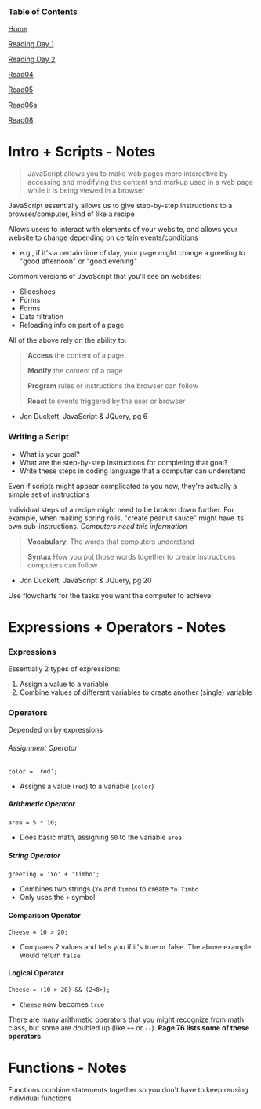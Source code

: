 ### Table of Contents

[Home](README.md)

[Reading Day 1](read02.md)

[Reading Day 2](day2.md)

[Read04](read04.md)

[Read05](read05.md)

[Read06a](read06a.md)

[Read08](read08.md)

# Intro + Scripts - Notes

> JavaScript allows you to make web pages more interactive by accessing and modifying the content and markup used in a web page while it is being viewed in a browser

JavaScript essentially allows us to give step-by-step instructions to a browser/computer, kind of like a recipe

Allows users to interact with elements of your website, and allows your website to change depending on certain events/conditions
- e.g., if it's a certain time of day, your page might change a greeting to "good afternoon" or "good evening"

Common versions of JavaScript that you'll see on websites:
- Slideshoes
- Forms
- Forms
- Data filtration
- Reloading info on part of a page

All of the above rely on the ability to: 
> **Access** the content of a page
> 
> **Modify** the content of a page
> 
> **Program** rules or instructions the browser can follow
>
> **React** to events triggered by the user or browser

  - Jon Duckett, JavaScript & JQuery, pg 6

### Writing a Script

- What is your goal?
- What are the step-by-step instructions for completing that goal?
- Write these steps in coding language that a computer can understand

Even if scripts might appear complicated to you now, they're actually a simple set of instructions

Individual steps of a recipe might need to be broken down further. For example, when making spring rolls, "create peanut sauce" might have its own sub-instructions. *Computers need this information*

> **Vocabulary**: The words that computers understand
> 
> **Syntax** How you put those words together to create instructions computers can follow

  - Jon Duckett, JavaScript & JQuery, pg 20

Use flowcharts for the tasks you want the computer to achieve!

# Expressions + Operators - Notes

### Expressions

Essentially 2 types of expressions:
1. Assign a value to a variable
2. Combine values of different variables to create another (single) variable

### Operators

Depended on by expressions

###### Assignment Operator
`color = 'red';`
- Assigns a value (`red`) to a variable (`color`)

##### Arithmetic Operator
`area = 5 * 10;`
- Does basic math, assigning `50` to the variable `area`

##### String Operator
`greeting = 'Yo' + 'Timbo';`
- Combines two strings (`Yo` and `Timbo`) to create `Yo Timbo`
- Only uses the `+` symbol

#### Comparison Operator
`Cheese = 10 > 20;`
- Compares 2 values and tells you if it's true or false. The above example would return `false`

#### Logical Operator
`Cheese = (10 > 20) && (2<8>);`
- `Cheese` now becomes `true`

There are many arithmetic operators that you might recognize from math class, but some are doubled up (like `++` or `--`). **Page 76 lists some of these operators**

# Functions - Notes

Functions combine statements together so you don't have to keep reusing individual functions

